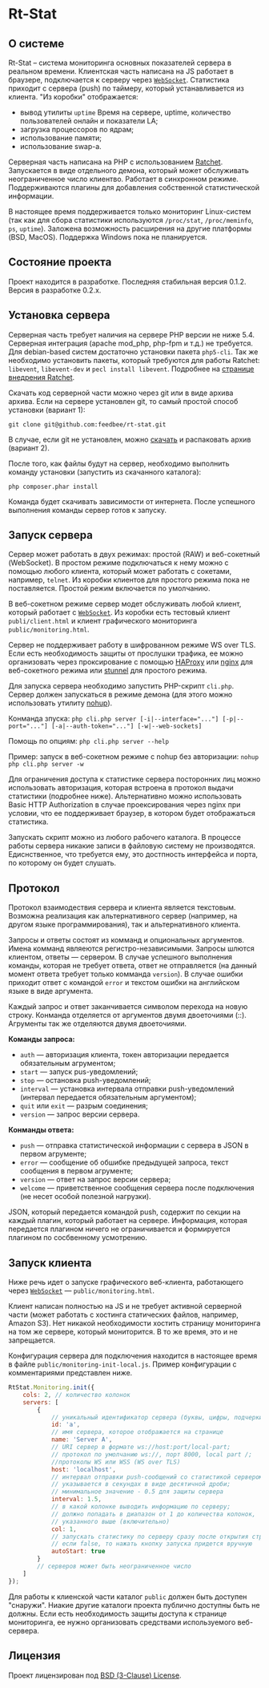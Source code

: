 Rt-Stat
=======

О системе
---------

Rt-Stat – система мониторинга основных показателей сервера в реальном времени. Клиентская часть написана на JS работает в браузере, подключается к серверу через [`WebSocket`][1]. Статистика приходит с сервера (push) по таймеру, который устанавливается из клиента. "Из коробки" отображается:

- вывод утилиты `uptime` Время на сервере, uptime, количество пользователей онлайн и показатели LA;
- загрузка процессоров по ядрам;
- использование памяти;
- использование swap-а.

Серверная часть написана на PHP с использованием [Ratchet][2]. Запускается в виде отдельного демона, который может обслуживать неограниченное число клиентво. Работает в синхронном режиме. Поддерживаются плагины для добавления собственной статистической информации.

В настоящее время поддерживается только мониторинг Linux-систем (так как для сбора статистики используются `/proc/stat`, `/proc/meminfo`, `ps`, `uptime`). Заложена возможность расширения на другие платформы (BSD, MacOS). Поддержка Windows пока не планируется.

Состояние проекта
-----------------

Проект находится в разработке. Последняя стабильная версия 0.1.2. Версия в разработке 0.2.х.

Установка сервера
-----------------

Серверная часть требует наличия на сервере PHP версии не ниже 5.4. Серверная интеграция (apache mod_php, php-fpm и т.д.) не требуется. Для debian-based систем достаточно установки пакета `php5-cli`. Так же необходимо установить пакеты, который требуются для работы Ratchet: `libevent`, `libevent-dev` и `pecl install libevent`. Подробнее на [странице внедрения Ratchet](http://socketo.me/docs/deploy).

Скачать код серверной части можно через git или в виде архива архива. Если на сервере установлен git, то самый простой способ установки (вариант 1):

`git clone git@github.com:feedbee/rt-stat.git`

В случае, если git не установлен, можно [скачать](https://github.com/feedbee/rt-stat/releases) и распаковать архив  (вариант 2).

После того, как файлы будут на сервер, необходимо выполнить команду установки (запустить из скачанного каталога):

`php composer.phar install`

Команда будет скачивать зависимости от интернета. После успешного выполнения команды сервер готов к запуску.

Запуск сервера
--------------

Сервер может работать в двух режимах: простой (RAW) и веб-сокетный (WebSocket). В простом режиме подключаться к нему можно с помощью любого клиента, который может работать с сокетами, например, `telnet`. Из коробки клиентов для простого режима пока не поставляется. Простой режим включается по умолчанию.

В веб-сокетном режиме сервер модет обслуживать любой клиент, который работает с [`WebSocket`][1]. Из коробки есть тестовый клиент `publi/client.html` и клиент графического мониторинга `public/monitoring.html`.

Сервер не поддерживает работу в шифрованном режиме WS over TLS. Если есть необходимость защиты от прослушки трафика, ее можно организовать через проксирование с помощью [HAProxy][3] или [nginx][4] для веб-сокетного режима или [stunnel][5] для простого режима.

Для запуска сервера необходимо запустить PHP-скрипт `cli.php`. Сервер должен запускаться в режиме демона (для этого можно использовать утилиту [nohup][6]).

Конманда зпуска:
`php cli.php server [-i|--interface="..."] [-p|--port="..."] [-a|--auth-token="..."] [-w|--web-sockets]`

Помощь по опциям:
`php cli.php server --help`

Пример: запуск в веб-сокетном режиме с nohup без авторизации:
`nohup php cli.php server -w`

Для ограничения доступа к статистике сервера посторонних лиц можно использовать авторизация, которая встроена в протокол выдачи статистики (подробнее ниже). Альтернативно можно использовать Basic HTTP Authorization в случае проексирования через nginx при условии, что ее поддерживает браузер, в котором будет отображаться статистика.

Запускать скрипт можно из любого рабочего каталога. В процессе работы сервера никакие записи в файловую систему не производятся. Едиснственное, что требуется ему, это достпность интерфейса и порта, по которому он будет слушать.

Протокол
--------

Протокол взаимодествия сервера и клиента является текстовым. Возможна реализация как альтернативного сервер (например, на другом языке программирования), так и альтернативного клиента.

Запросы и ответы состоят из комманд и опциональных аргументов. Имена комманд являеются регистро-независимыми. Запросы шлются клиентом, ответы — сервером. В случае успешного выполнения команды, которая не требует ответа, ответ не отправляется (на данный момент ответа требует только комманда `version`). В случае ошибки приходит ответ с командой `error` и текстом ошибки на английском языке в виде аргумента.

Каждый запрос и ответ заканчивается символом перехода на новую строку. Конманда отделяется от аргументов двумя двоеточиями (::). Агрументы так же отделяются двумя двоеточиями.

**Команды запроса:**
- `auth` — авторизация клиента, токен авторизации передается обязательным агрументом;
- `start` — запуск pus-уведомлений;
- `stop` — остановка push-уведомлений;
- `interval` — установка интервала отправки push-уведомлений (интервал передается обязательным аргументом);
- `quit` или `exit` — разрым соединения;
- `version` — запрос версии сервера.

**Конманды ответа:**
- `push` — отправка статистической информации с сервера в JSON в первом агрументе;
- `error` — сообщение об обшибке предыдущей запроса, текст сообщения в первом агрументе;
- `version` — ответ на запрос версии сервера;
- `welcome` — приветственное сообщения сервера после подключения (не несет особой полезной нагрузки).

JSON, который передается командой push, содержит по секции на каждый плагин, который работает на сервере. Информация, которая передается плагином ничего не ограничивается и формируется плагином по сосбвенному усмотрению.

Запуск клиента
--------------

Ниже речь идет о запуске графического веб-клиента, работающего через [`WebSocket`][1] — `public/monitoring.html`.

Клиент написан полностью на JS и не требует активной серверной части (может работать с хостинга статических файлов, например, Amazon S3). Нет никакой необходимости хостить страницу мониторинга на том же сервере, который мониторится. В то же время, это и не запрещается.

Конфигурация сервера для подключения находится в настоящее время в файле `public/monitoring-init-local.js`. Пример конфигурации с комментариями представлен ниже.

```js
RtStat.Monitoring.init({
    cols: 2, // количество колонок
    servers: [
        {
            // уникальный идентификатор сервера (буквы, цифры, подчеркивание, дефис, точка, запятая)
            id: 'a',
            // имя сервера, которое отображается на странице
            name: 'Server A', 
            // URI сервер в формате ws://host:port/local-part;
            // протокол по умолчанию ws://, порт 8000, local part /;
            //протоколы WS или WSS (WS over TLS)
            host: 'localhost', 
            // интервал отправки push-сообщений со статистикой сервером;
            // указывается в секундах в виде десятичной дроби;
            // минимальное значение - 0.5 для защиты сервера
            interval: 1.5,
            // в какой колонке выводить информацию по серверу;
            // должно попадать в диапазон от 1 до количества колонок,
            // указанного выше (включительно)
            col: 1,
            // запускать статистику по серверу сразу после открытия страницы;
            // если false, то нажать кнопку запуска придется вручную
            autoStart: true
        }
        // серверов может быть неограниченное число
    ]
});
```

Для работы к клиенской части каталог `public` должен быть доступен "снаружи". Ниакие другие каталоги проекта публично доступны быть не должны. Если есть необходимость защиты доступа к странице мониторинга, ее нужно организовать средствами используемого веб-сервера.

Лицензия
--------

Проект лицензирован под [BSD (3-Clause) License](http://opensource.org/licenses/BSD-3-Clause).

[1]: http://en.wikipedia.org/wiki/WebSocket
[2]: http://socketo.me/
[3]: http://haproxy.1wt.eu/
[4]: http://nginx.org/
[5]: https://www.stunnel.org/index.html
[6]: http://en.wikipedia.org/wiki/Nohup
[7]: https://getcomposer.org/